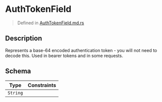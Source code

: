 # AuthTokenField
> Defined in [AuthTokenField.md.rs](../../../interface/src/interface/fields/auth_token)

## Description
Represents a base-64 encoded authentication token - you will not need to decode this.
Used in bearer tokens and in some requests.

## Schema

| Type | Constraints |
| --- | --- |
| `String` |   |

